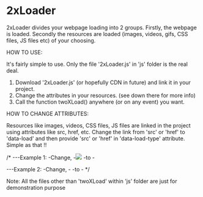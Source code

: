 # 2xLoader
2xLoader divides your webpage loading into 2 groups. Firstly, the webpage is loaded. Secondly the resources are loaded (images, videos, gifs, CSS files, JS files etc) of your choosing.

HOW TO USE:

It's fairly simple to use. Only the file '2xLoader.js' in 'js' folder is the real deal.
1. Download '2xLoader.js' (or hopefully CDN in future) and link it in your project.
2. Change the attributes in your resources. (see down there for more info)
3. Call the function twoXLoad() anywhere (or on any event) you want.

HOW TO CHANGE ATTRIBUTES:

Resources like images, videos, CSS files, JS files are linked in the project using attributes like src, href, etc.
Change the link from 'src' or 'href' to 'data-load' and then provide 'src' or 'href' in 'data-load-type' attribute. Simple as that !!

/*
---Example 1:
-Change,
-<img src="1.jpg">
-to
-<img data-load="1.jpg" data-load-type="src">

---Example 2:
-Change,
-<link rel="stylesheet" href="css/styles.css">
-to
-<link rel="stylesheet" data-load="css/styles.css" data-load-type="href">
*/


Note: All the files other than 'twoXLoad' within 'js' folder are just for demonstration purpose
